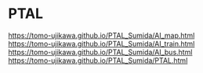 # PTAL
https://tomo-ujikawa.github.io/PTAL_Sumida/AI_map.html  
https://tomo-ujikawa.github.io/PTAL_Sumida/AI_train.html  
https://tomo-ujikawa.github.io/PTAL_Sumida/AI_bus.html  
https://tomo-ujikawa.github.io/PTAL_Sumida/PTAL.html
